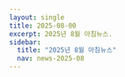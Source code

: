 ```yaml
---
layout: single
title: 2025-08-00
excerpt: 2025년 8월 아침뉴스.
sidebar:
  title: "2025년 8월 아침뉴스"
  nav: news-2025-08
---
```

